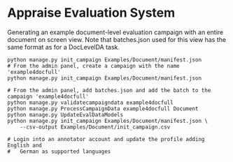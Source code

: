 # Appraise Evaluation System

Generating an example document-level evaluation campaign with an entire
document on screen view. Note that batches.json used for this view has the same
format as for a DocLevelDA task.

    python manage.py init_campaign Examples/Document/manifest.json
    # From the admin panel, create a campaign with the name 'example4docfull'
    python manage.py init_campaign Examples/Document/manifest.json

    # From the admin panel, add batches.json and add the batch to the campaign 'example4docfull'
    python manage.py validatecampaigndata example4docfull
    python manage.py ProcessCampaignData example4docfull Document
    python manage.py UpdateEvalDataModels
    python manage.py init_campaign Examples/Document/manifest.json \
        --csv-output Examples/Document/init_campaign.csv

    # Login into an annotator account and update the profile adding English and
    #   German as supported languages

